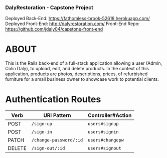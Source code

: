 ### DalyRestoration - Capstone Project
Deployed Back-End: https://fathomless-brook-52618.herokuapp.com/
Deployed Front-End: http://dalyrestoration.com/
Front-End Repo: https://github.com/jdaly04/capstone-front-end


# ABOUT
  This is the Rails back-end of a full-stack application allowing a user (Admin, Colin Daly), to upload, edit, and delete products. In the context of this application,
  products are photos, descriptions, prices, of refurbished furniture for a
  small business owner to showcase work to potential clients.

# Authentication Routes

| Verb   | URI Pattern            | Controller#Action |
|--------|------------------------|-------------------|
| POST   | `/sign-up`             | `users#signup`    |
| POST   | `/sign-in`             | `users#signin`    |
| PATCH  | `/change-password/:id` | `users#changepw`  |
| DELETE | `/sign-out/:id`        | `users#signout`   |
